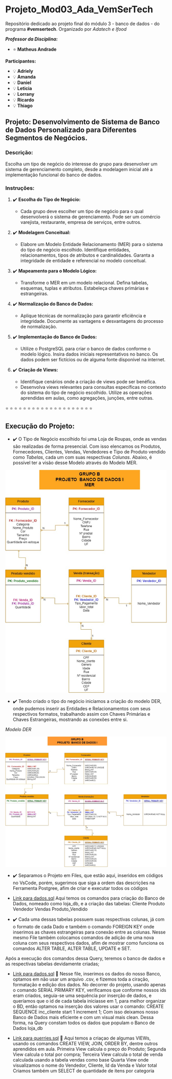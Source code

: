 # Projeto_Mod03_Ada_VemSerTech

Repositório dedicado ao projeto final do módulo 3 - banco de dados - do programa **#vemsertech**. 
Organizado por *Adatech e Ifood*

***Professor da Disciplina:***
- <i class="fa fa-star"></i> :star:
 **Matheus Andrade**
 
**Participantes:** 
- <i class="fa fa-lightbulb"></i> :bulb:
**Adriely**
- <i class="fa fa-lightbulb"></i> :bulb:
**Amanda**
- <i class="fa fa-lightbulb"></i> :bulb:
**Daniel**
- <i class="fa fa-lightbulb"></i> :bulb:
**Leticia**
- <i class="fa fa-lightbulb"></i> :bulb:
 **Lorrany**
- <i class="fa fa-lightbulb"></i> :bulb:
**Ricardo**
- <i class="fa fa-lightbulb"></i> :bulb:
**Thiago**

## Projeto: Desenvolvimento de Sistema de Banco de Dados Personalizado para Diferentes Segmentos de Negócios.



### Descrição:
Escolha um tipo de negócio do interesse do grupo para desenvolver um sistema de gerenciamento completo, desde a modelagem inicial até a implementação funcional do banco de dados.

### Instruções:

1. <i class="fa fa-check"></i> :heavy_check_mark:
 **Escolha do Tipo de Negócio:**
   - Cada grupo deve escolher um tipo de negócio para o qual desenvolverá o sistema de gerenciamento. Pode ser um comércio varejista, restaurante, empresa de serviços, entre outros.

2. <i class="fa fa-check"></i> :heavy_check_mark:
 **Modelagem Conceitual:**
   - Elabore um Modelo Entidade Relacionamento (MER) para o sistema do tipo de negócio escolhido. Identifique entidades, relacionamentos, tipos de atributos e cardinalidades. Garanta a integridade de entidade e referencial no modelo conceitual.

3. <i class="fa fa-check"></i> :heavy_check_mark:
 **Mapeamento para o Modelo Lógico:**
   - Transforme o MER em um modelo relacional. Defina tabelas, esquemas, tuplas e atributos. Estabeleça chaves primárias e estrangeiras.

4. <i class="fa fa-check"></i> :heavy_check_mark:
 **Normalização do Banco de Dados:**
   - Aplique técnicas de normalização para garantir eficiência e integridade. Documente as vantagens e desvantagens do processo de normalização.

5. <i class="fa fa-check"></i> :heavy_check_mark:
 **Implementação do Banco de Dados:**
   - Utilize o PostgreSQL para criar o banco de dados conforme o modelo lógico. Insira dados iniciais representativos no banco. Os dados podem ser fictícios ou de alguma fonte disponível na internet.

6. <i class="fa fa-check"></i> :heavy_check_mark:
 **Criação de Views:**
   - Identifique cenários onde a criação de views pode ser benéfica.
   - Desenvolva views relevantes para consultas específicas no contexto do sistema do tipo de negócio escolhido. Utilize as operações aprendidas em aulas, como agregações, junções, entre outras.

<i class="fa fa-star"></i> :star: <i class="fa fa-star"></i> :star: <i class="fa fa-star"></i> :star: <i class="fa fa-star"></i> :star:<i class="fa fa-star"></i> :star: <i class="fa fa-star"></i> :star: <i class="fa fa-star"></i> :star: <i class="fa fa-star"></i> :star: <i class="fa fa-star"></i> :star:<i class="fa fa-star"></i> :star: <i class="fa fa-star"></i> :star: <i class="fa fa-star"></i> :star: <i class="fa fa-star"></i> :star: <i class="fa fa-star"></i> :star:<i class="fa fa-star"></i> :star: <i class="fa fa-star"></i> :star: <i class="fa fa-star"></i> :star: <i class="fa fa-star"></i> :star: <i class="fa fa-star"></i> :star:<i class="fa fa-star"></i> :star:

##                                  Execução do Projeto:

-  <i class="fa fa-check"></i> :heavy_check_mark: O Tipo de Negócio escolhido foi uma Loja de Roupas, onde as vendas são realizadas de forma presencial. Com isso elencamos os Produtos, Fornecedores, Clientes, Vendas, Vendedores e Tipo de Produto vendido como *Tabelas*, cada um com suas respectivas *Colunas*. Abaixo, é possível ter a visão desse Modelo através do Modelo MER.

![Modelo MER](https://github.com/Grupo-B-Turma-2-Ada-VemSerTech/Projeto_Mod03_Ada_VemSerTech/blob/4d51fd04839754b252e12cb7a527b82b4a3f6ac2/Imagem_MER.jpg)

-  <i class="fa fa-check"></i> :heavy_check_mark: Tendo criado o tipo do negócio iniciamos a criação do modelo DER, onde pudemos inserir as Entidades e Relacionamentos com seus respectivos formatos, trabalhando assim con Chaves Primárias e Chaves Estrangeiras, mostrando as conexões entre si.

  *Modelo DER*
    
   ![Modelo DER](https://github.com/Grupo-B-Turma-2-Ada-VemSerTech/Projeto_Mod03_Ada_VemSerTech/raw/9aa668a07d73c34f0c99beb657153f904daf82b6/Grupo_B-DER.jpg)

-  <i class="fa fa-check"></i> :heavy_check_mark: Separamos o Projeto em Files, que estão aqui, inseridos em códigos no VsCode, porém, sugerimos que siga a ordem das descrições na Ferramenta Postgree, afim de criar e executar todos os códigos
* [Link para dados.sql](https://github.com/Grupo-B-Turma-2-Ada-VemSerTech/Projeto_Mod03_Ada_VemSerTech/blob/96bc2126d0627e93d4d8944325216f59f83d6d2f/loja_criacao_tabelas.sql) 
Aqui temos os comandos para criação do Banco de Dados, nomeado como loja_db, e a criação das tabelas:
Cliente
Produto
Vendedor
Vendas
Produto_Vendido

-  <i class="fa fa-check"></i> :heavy_check_mark:
Cada uma dessas tabelas possuem suas respectivas colunas, já com o formato de cada Dado e também o comando FOREIGN KEY onde inserimos as chaves estrangeiras para conexão entre as colunas.
Nesse mesmo File também colocamos comandos de adição de uma nova coluna com seus respectivos dados, afim de mostrar como funciona os comandos ALTER TABLE, ALTER TABLE, UPDATE e SET.

Após a execução dos comandos dessa Query,  teremos o banco de dados e as respectivas tabelas devidamente criadas;

* [Link para dados.sql](https://github.com/Grupo-B-Turma-2-Ada-VemSerTech/Projeto_Mod03_Ada_VemSerTech/blob/96bc2126d0627e93d4d8944325216f59f83d6d2f/dados.sql) :link:
Nesse file, inserimos os dados do nosso Banco, optamos em não usar um arquivo .csv, e fizemos toda a ciração, formatação e edição dos dados.
No decorrer do projeto, usando apenas o comando SERIAL PRIMARY KEY, verificamos que conforme nossos ids eram criados, seguia-se uma sequência por inserção de dados, e queríamos que o id de cada tabela iniciasse em 1, para melhor organizar o BD, então optamos na inserção dos valores usar o comando: 
CREATE SEQUENCE inc_cliente
  start 1
  increment 1;
Com isso deixamos nosso Banco de Dados mais eficiente e com um visual mais clean.
Dessa forma, na Query constam todos os dados que populam o Banco de Dados loja_db


* [Link para querries.sql](https://github.com/Grupo-B-Turma-2-Ada-VemSerTech/Projeto_Mod03_Ada_VemSerTech/blob/96bc2126d0627e93d4d8944325216f59f83d6d2f/querries.sql) :link:
Aqui temos a criaçao de algumas VIEWs, usando os comandos CREATE VIEW, JOIN, ORDER BY, dentre outros aprendidos em aula. 
Primeira View calcula o preço do Produto;
Segunda View  calcula o total por compra;
Terceira View calcula o total de venda calculada usando a tabela vendas como base
Quarta View onde visualizamos o nome do Vendedor, Cliente, Id da Venda e Valor total
Criamos também um SELECT de quantidade de itens por categoria

